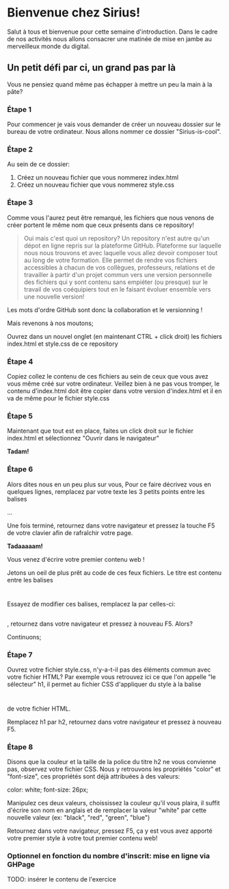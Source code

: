 # Bienvenue chez Sirius!

Salut à tous et bienvenue pour cette semaine d'introduction.
Dans le cadre de nos activités nous allons consacrer une matinée de mise en jambe au merveilleux monde du digital.

## Un petit défi par ci, un grand pas par là

Vous ne pensiez quand même pas échapper à mettre un peu la main à la pâte? 

### Étape 1

Pour commencer je vais vous demander de créer un nouveau dossier sur le bureau de votre ordinateur. 
Nous allons nommer ce dossier "Sirius-is-cool". 

### Étape 2 

Au sein de ce dossier: 
1. Créez un nouveau fichier que vous nommerez index.html
2. Créez un nouveau fichier que vous nommerez style.css

### Étape 3

Comme vous l'aurez peut être remarqué, les fichiers que nous venons de créer portent le même nom que ceux présents dans ce repository!

> Oui mais c'est quoi un repository? 
Un repository n'est autre qu'un dépot en ligne repris sur la plateforme GitHub. Plateforme sur laquelle nous nous trouvons et avec laquelle vous allez devoir composer tout au long de votre formation. Elle permet de rendre vos fichiers accessibles à chacun de vos collègues, professeurs, relations et de travailler à partir d'un projet commun vers une version personnelle des fichiers qui y sont contenu sans empiéter (ou presque) sur le travail de vos coéquipiers tout en le faisant évoluer ensemble vers une nouvelle version! 

Les mots d'ordre GitHub sont donc la collaboration et le versionning ! 

Mais revenons à nos moutons; 

Ouvrez dans un nouvel onglet (en maintenant CTRL + click droit) les fichiers index.html et style.css de ce repository

### Étape 4

Copiez collez le contenu de ces fichiers au sein de ceux que vous avez vous même créé sur votre ordinateur. Veillez bien à ne pas vous tromper, le contenu d'index.html doit être copier dans votre version d'index.html et il en va de même pour le fichier style.css

### Étape 5

Maintenant que tout est en place, faites un click droit sur le fichier index.html et sélectionnez "Ouvrir dans le navigateur"

**Tadam!**

### Étape 6

Alors dites nous en un peu plus sur vous,
Pour ce faire décrivez vous en quelques lignes, remplacez par votre texte les 3 petits points entre les balises <p>...</p>
Une fois terminé, retournez dans votre navigateur et pressez la touche F5 de votre clavier afin de rafraîchir votre page. 

**Tadaaaaam!**

Vous venez d'écrire votre premier contenu web ! 

Jetons un oeil de plus prêt au code de ces feux fichiers.
Le titre est contenu entre les balises <h1></h1>
Essayez de modifier ces balises, remplacez la par celles-ci: <h2></h2>, retournez dans votre navigateur et pressez à nouveau F5.
Alors?

Continuons;

### Étape 7

Ouvrez votre fichier style.css, n'y-a-t-il pas des éléments commun avec votre fichier HTML?
Par exemple vous retrouvez ici ce que l'on appelle "le sélecteur" h1, il permet au fichier CSS d'appliquer du style à la balise <h1></h1> de votre fichier HTML.

Remplacez h1 par h2, retournez dans votre navigateur et pressez à nouveau F5.

### Étape 8

Disons que la couleur et la taille de la police du titre h2 ne vous convienne pas, observez votre fichier CSS. Nous y retrouvons les propriétés "color" et "font-size", ces propriétés sont déjà attribuées à des valeurs:

color: white;
font-size: 26px;

Manipulez ces deux valeurs, choississez la couleur qu'il vous plaira, il suffit d'écrire son nom en anglais et de remplacer la valeur "white" par cette nouvelle valeur (ex: "black", "red", "green", "blue")

Retournez dans votre navigateur, pressez F5, ça y est vous avez apporté votre premier style à votre tout premier contenu web!

### Optionnel en fonction du nombre d'inscrit: mise en ligne via GHPage

TODO: insérer le contenu de l'exercice






